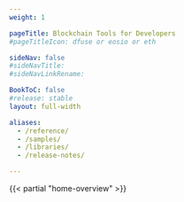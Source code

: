 ```yaml
---
weight: 1

pageTitle: Blockchain Tools for Developers
#pageTitleIcon: dfuse or eosio or eth

sideNav: false
#sideNavTitle: 
#sideNavLinkRename: 

BookToC: false
#release: stable
layout: full-width

aliases:
  - /reference/
  - /samples/
  - /libraries/
  - /release-notes/

---
```


{{< partial "home-overview" >}}
